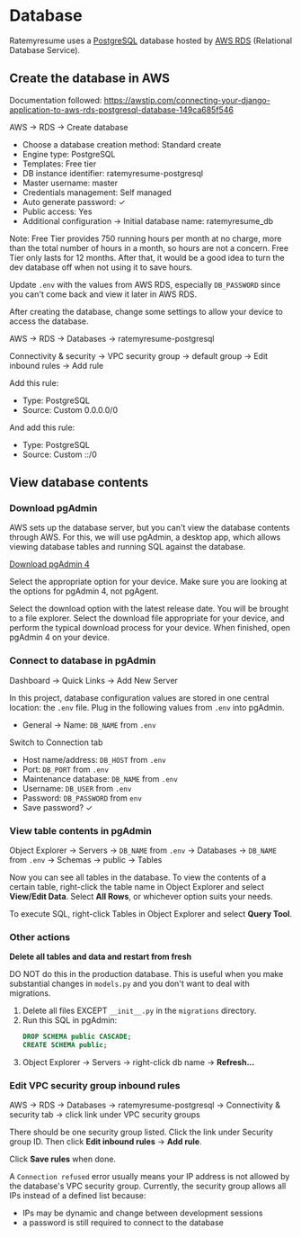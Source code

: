 # Database

Ratemyresume uses a [PostgreSQL](https://www.postgresql.org/about/) database hosted by [AWS RDS](https://aws.amazon.com/rds/) (Relational Database Service).

## Create the database in AWS
Documentation followed: https://awstip.com/connecting-your-django-application-to-aws-rds-postgresql-database-149ca685f546

AWS -> RDS -> Create database

- Choose a database creation method: Standard create
- Engine type: PostgreSQL
- Templates: Free tier
- DB instance identifier: ratemyresume-postgresql
- Master username: master
- Credentials management: Self managed
- Auto generate password: ✓
- Public access: Yes
- Additional configuration -> Initial database name: ratemyresume_db

Note: Free Tier provides 750 running hours per month at no charge, more than the total number of hours in a month, so hours are not a concern. Free Tier only lasts for 12 months. After that, it would be a good idea to turn the dev database off when not using it to save hours.

Update `.env` with the values from AWS RDS, especially `DB_PASSWORD` since you can't come back and view it later in AWS RDS.

After creating the database, change some settings to allow your device to access the database.

AWS -> RDS -> Databases -> ratemyresume-postgresql

Connectivity & security -> VPC security group -> default group -> Edit inbound rules -> Add rule

Add this rule:
- Type: PostgreSQL
- Source: Custom 0.0.0.0/0

And add this rule:
- Type: PostgreSQL
- Source: Custom ::/0

## View database contents

### Download pgAdmin

AWS sets up the database server, but you can't view the database contents through AWS. For this, we will use pgAdmin, a desktop app, which allows viewing database tables and running SQL against the database.

[Download pgAdmin 4](https://www.pgadmin.org/download/)

Select the appropriate option for your device. Make sure you are looking at the options for pgAdmin 4, not pgAgent.

Select the download option with the latest release date. You will be brought to a file explorer. Select the download file appropriate for your device, and perform the typical download process for your device. When finished, open pgAdmin 4 on your device.

### Connect to database in pgAdmin

Dashboard -> Quick Links -> Add New Server

In this project, database configuration values are stored in one central location: the `.env` file. Plug in the following values from `.env` into pgAdmin.

- General -> Name: `DB_NAME` from `.env`

Switch to Connection tab

- Host name/address: `DB_HOST` from `.env`
- Port: `DB_PORT` from `.env`
- Maintenance database: `DB_NAME` from `.env`
- Username: `DB_USER` from `.env`
- Password: `DB_PASSWORD` from `env`
- Save password? ✓

### View table contents in pgAdmin

Object Explorer -> Servers -> `DB_NAME` from `.env` -> Databases -> `DB_NAME` from `.env` -> Schemas -> public -> Tables

Now you can see all tables in the database. To view the contents of a certain table, right-click the table name in Object Explorer and select **View/Edit Data**. Select **All Rows**, or whichever option suits your needs.

To execute SQL, right-click Tables in Object Explorer and select **Query Tool**.

### Other actions

**Delete all tables and data and restart from fresh**

DO NOT do this in the production database. This is useful when you make substantial changes in `models.py` and you don't want to deal with migrations.

1. Delete all files EXCEPT `__init__.py` in the `migrations` directory.
1. Run this SQL in pgAdmin:
    ```sql
    DROP SCHEMA public CASCADE;
    CREATE SCHEMA public;
    ```
1. Object Explorer -> Servers -> right-click db name -> **Refresh...**

### Edit VPC security group inbound rules

AWS -> RDS -> Databases -> ratemyresume-postgresql -> Connectivity & security tab -> click link under VPC security groups

There should be one security group listed. Click the link under Security group ID. Then click **Edit inbound rules** -> **Add rule**.

Click **Save rules** when done.

A `Connection refused` error usually means your IP address is not allowed by the database's VPC security group. Currently, the security group allows all IPs instead of a defined list because:
- IPs may be dynamic and change between development sessions
- a password is still required to connect to the database
